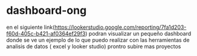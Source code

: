 # dashboard-ong

en el siguiente link(https://lookerstudio.google.com/reporting/7fa1d203-f60d-405c-b421-af0364ef29f3) podran visualizar un pequeño dashboard donde se ve un ejemplo de lo que puedo realizar con las herramientas de analisis de datos ( excel y looker studio)
prontro subire mas proyectos 
